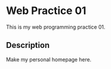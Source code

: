 # Web Practice 01

This is my web programming practice 01.

## Description

Make my personal homepage here.
